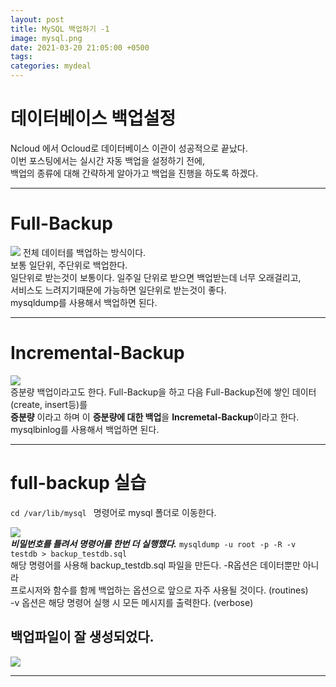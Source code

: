 ```yaml
---
layout: post
title: MySQL 백업하기 -1
image: mysql.png
date: 2021-03-20 21:05:00 +0500
tags:
categories: mydeal
---
```


# 데이터베이스 백업설정
Ncloud 에서 Ocloud로 데이터베이스 이관이 성공적으로 끝났다.  
이번 포스팅에서는 실시간 자동 백업을 설정하기 전에,   
백업의 종류에 대해 간략하게 알아가고 백업을 진행을 하도록 하겠다.  

***

# Full-Backup  
![]({{site.baseurl}}/images/fullbackup.png)
전체 데이터를 백업하는 방식이다.  
보통 일단위, 주단위로 백업한다.  
일단위로 받는것이 보통이다. 일주일 단위로 받으면 백업받는데 너무 오래걸리고,  
서비스도 느려지기때문에 가능하면 일단위로 받는것이 좋다.  
mysqldump를 사용해서 백업하면 된다.

***

# Incremental-Backup  
![]({{site.baseurl}}/images/incremental.png)  
증분량 백업이라고도 한다. Full-Backup을 하고 다음 Full-Backup전에 쌓인 데이터(create, insert등)를  
**증분량** 이라고 하며 이 **증분량에 대한 백업**을 **Incremetal-Backup**이라고 한다.  
mysqlbinlog를 사용해서 백업하면 된다.  

***

# full-backup 실습  
`cd /var/lib/mysql ` 명령어로 mysql 폴더로 이동한다.  

![]({{site.baseurl}}/images/db/fullbackup.png)  
***비밀번호를 틀려서 명령어를 한번 더 실행했다.***
`mysqldump -u root -p -R -v testdb > backup_testdb.sql`  
해당 명령어를 사용해 backup_testdb.sql 파일을 만든다. -R옵션은 데이터뿐만 아니라  
프로시저와 함수를 함께 백업하는 옵션으로 앞으로 자주 사용될 것이다. (routines)  
-v 옵션은 해당 명령어 실행 시 모든 메시지를 출력한다. (verbose)  


## 백업파일이 잘 생성되었다.
![]({{site.baseurl}}/images/db/testdb-fullbackup.png)   

***  













